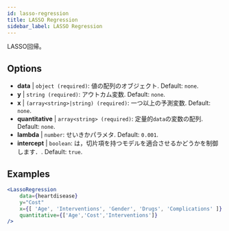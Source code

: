 ```yaml
---
id: lasso-regression
title: LASSO Regression
sidebar_label: LASSO Regression
---
```


LASSO回帰。

## Options

* __data__ | `object (required)`: 値の配列のオブジェクト. Default: `none`.
* __y__ | `string (required)`: アウトカム変数. Default: `none`.
* __x__ | `(array<string>|string) (required)`: 一つ以上の予測変数. Default: `none`.
* __quantitative__ | `array<string> (required)`: 定量的`data`の変数の配列. Default: `none`.
* __lambda__ | `number`: せいきかパラメタ. Default: `0.001`.
* __intercept__ | `boolean`: は，切片項を持つモデルを適合させるかどうかを制御します．. Default: `true`.


## Examples

```jsx live
<LassoRegression
    data={heartdisease} 
    y="Cost"
    x={[ 'Age', 'Interventions', 'Gender', 'Drugs', 'Complications' ]}
    quantitative={['Age','Cost','Interventions']}
/>
```

